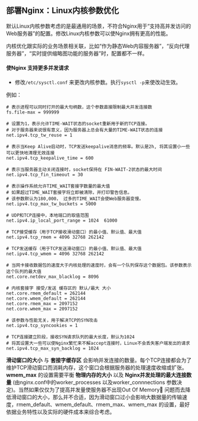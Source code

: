 ## 部署Nginx：Linux内核参数优化

默认Linux内核参数考虑的是最通用的场景，不符合Nginx用于“支持高并发访问的Web服务器”的配置。修改Linux内核参数可以使Nginx拥有更高的性能。

内核优化跟实际的业务场景相关联，比如“作为静态Web内容服务器”，“反向代理服务器”，“实时提供缩略图功能的服务器”时，配置都不一样。

#### 使Nginx 支持更多并发请求
- 修改`/etc/sysctl.conf` 来更改内核参数。执行`sysctl -p`来使改动生效。  

例如：
```
# 表示进程可以同时打开的最大句柄数，这个参数直接限制最大并发连接数
fs.file-max = 999999

# 设置为1，表示允许TIME-WAIT状态的socket重新用于新的TCP连接。  
# 对于服务器来说很有意义，因为服务器上总会有大量的TIME-WAIT状态的连接
net.ipv4.tcp_tw_reuse = 1

# 表示当Keep Alive启动时，TCP发送keepalive消息的频率。默认是2h, 将其设置小一些可以更快地清理无效连接
net.ipv4.tcp_keepalive_time = 600

# 表示当服务器主动关闭连接时，socket保持在 FIN-WAIT-2状态的最大时间
net.ipv4.tcp_fin_timeout = 30

# 表示操作系统允许TIME_WAIT套接字数量的最大值  
# 如果超过TIME_WAIT套接字将立即被清除，并打印警告信息。  
# 该参数默认为180,000， 过多的TIME_WAIT会使Web服务器变慢。
net.ipv4.tcp_max_tw_buckets = 5000

# UDP和TCP连接中，本地端口的取值范围
net.ipv4.ip_local_port_range = 1024  61000

# TCP接受缓存（用于TCP接收滑动窗口）的最小值、默认值、最大值
net.ipv4.tcp_rmem = 4096 32768 262142

# TCP发送缓存（用于TCP发送滑动窗口）的最小值、默认值、最大值
net.ipv4.tcp_wmem = 4096 32768 262142

# 当网卡接收数据包的速度大于内核处理的速度时，会有一个队列保存这个数据包。该参数表示这个队列的最大值
net.core.netdev_max_blacklog = 8096

# 内核套接字 接受/发送 缓存区的 默认/最大 大小
net.core.rmem_default = 262144
net.core.wmem_default = 262144
net.core.rmem_max = 2097152
net.core.wmem_max = 2097152

# 该参数与性能无关，用于解决TCP的SYN攻击
net.ipv4.tcp_syncookies = 1

# TCP连接建立阶段，接收SYN请求队列的最大长度，默认为1024  
# 将其设置大一些可以使Nginx繁忙来不解accept连接时，Linux不会丢失客户端发出的请求
net.ipv4.tcp_max_syn_backlog = 1024
```

__滑动窗口的大小__ 与 __套接字缓存区__ 会影响并发连接的数量。每个TCP连接都会为了维护TCP滑动窗口而消耗内存，这个窗口会根据服务器的处理速度收缩或扩张。  
__wmem_max__ 的设置需要平衡 __物理内存的大小__ 以及 __Nginx并发处理的最大连接数量__ (由nginx.conf中的worker_processes 以及worker_connnections 参数决定)。当然如果仅仅为了提高并发量使服务器不出现Out Of Memory 问题而去降低滑动窗口的大小，那么并不合适，因为滑动窗口过小会影响大数据量的传输速度，rmem_default、wmem_default、rmem_max、wmem_max 的设置，最好依据业务特性以及实际的硬件成本来综合考虑。


